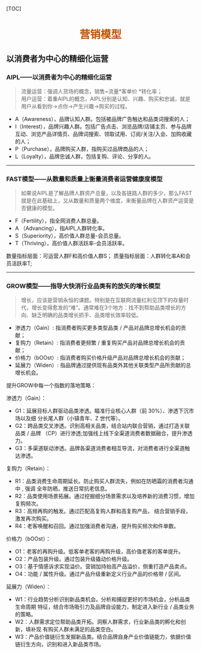 [TOC]

<h1 style="text-align:center;color:#BB5500">营销模型</h1>

## 以消费者为中心的精细化运营

### AIPL——以消费者为中心的精细化运营

> 流量运营：强调人货场的概念，销售=流量*客单价 *转化率；  
> 用户运营：着重AIPL的概念，AIPL分别是认知、兴趣、购买和忠诚，就是用户从看到你→点你→产生兴趣→购买的过程。

- A（Awareness），品牌认知人群。包括被品牌广告触达和品类词搜索的人；
- I（Interest），品牌兴趣人群。包括广告点击、浏览品牌/店铺主页、参与品牌互动、浏览产品详情页、品牌词搜索、领取试用、订阅/关注/入会、加购收藏的人；
- P（Purchase），品牌购买人群，指购买过品牌商品的人；
- L（Loyalty），品牌忠诚人群，包括复购、评论、分享的人。

--- 

### FAST模型——从数量和质量上衡量消费者运营健康度模型

> 如果说AIPL是了解品牌人群资产总量，以及各链路人群的多少，那么FAST就是在此基础上，又从数量和质量两个维度，来衡量品牌在人群资产运营是否健康的模型。

- F（Fertility），指全网消费人群总量。
- A （Advancing），指AIPL人群转化率。
- S（Superiority），高价值人群总量-会员总量。
- T（Thriving），高价值人群活跃率-会员活跃率。

数量指标层面：可运营人群F和高价值人群S；
质量指标层面：人群转化率A和会员活跃率T;

--- 

### GROW模型——指导大快消行业品类有的放矢的增长模型

> 增长，应该是营销永恒的课题。特别是在互联网流量红利见顶下的存量时代，增长变得愈发的“难”。通常难在3个地方：找不到帮助品类增长的方向、缺乏明确的品类增长抓手、品类增长效率较低。

- 渗透力（Gain）: 指消费者购买更多类型品类 / 产品对品牌总增长机会的贡献；
- 复购力（Retain）: 指消费者更频繁 / 重复购买产品对品牌总增长机会的贡献；
- 价格力（bOOst）: 指消费者购买价格升级产品对品牌总增长机会的贡献；
- 延展力（Widen）: 指品牌通过提供现有品类外其他关联类型产品所贡献的总增长机会。

提升GROW中每一个指数的落地策略：

渗透力（Gain）： 
- G1：延展目标人群驱动品类渗透。瞄准行业核心人群（前 30%）、渗透下沉市场以及细 分长尾人群（小镇青年、Z 世代等）。
- G2：跨品类交叉渗透。识别高相关品类，结合站内联合营销，通过打造关联品类 / 品牌 （CP）进行渗透;加强线上线下全渠道消费者数据融合，提升渗透力。
- G3：多渠道联动渗透。品牌各渠道消费者相互导流，对消费者进行全渠道触达渗透。

复购力（Retain）：
- R1：品类消费生命周期延长。防止购买人群流失，例如在防晒霜的消费者沟通中 , 强调 全年防晒，推送日常抗老信息。
- R2：品类使用场景拓展。通过挖掘细分场景需求以及培养新的消费习惯，增加复购频次。
- R3：高频再购的触发。通过匹配高复购人群和高复购产品， 结合营销手段， 激发再次购买。
- R4：老客唤醒和召回。通过加强消费者沟通，提升购买频次和件单数。

价格力（bOOst）：
- O1：老客的再购升级。低客单老客的再购升级，高价值老客的客单提升。
- O2：产品包装升级。通过包装升级撬动价格升级。
- O3：基于情感诉求实现溢价。营销加持抬高产品溢价，侧重打造产品卖点。
- O4：功能 / 属性升级。通过产品升级重新定义行业产品的价格带 / 区间。

延展力（Widen）：
- W1：行业趋势分析识别新品类机会。分析和捕捉更好的市场机会，分析品类生命周期 特征，结合市场吸引力及品牌自设能力，制定进入新行业 / 品类业务的策略。
- W2：人群需求定位帮助品类开拓。洞察人群需求，行业新品类的孵化和创新，填补现 有购买人群未满足的品类空白。
- W3：产品价值链衍生发掘新品类。结合品牌自身产业价值链能力，依据价值链衍生方向，识别和进入新品类市场。



